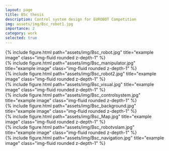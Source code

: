 ```yaml
---
layout: page
title: BSc thesis
description: Control system design for EUROBOT Competition
img: assets/img/Bsc_robot1.jpg
importance: 2
category: work
selected: true
---
```

<div class="row">
    <div class="col-sm mt-3 mt-md-0">
        {% include figure.html path="assets/img/Bsc_robot.jpg" title="example image" class="img-fluid rounded z-depth-1" %}
    </div>
</div>

<div class="row">
    <div class="col-sm mt-3 mt-md-0">
        {% include figure.html path="assets/img/Bsc_manipulator.jpg" title="example image" class="img-fluid rounded z-depth-1" %}
    </div>
    <div class="col-sm mt-3 mt-md-0">
        {% include figure.html path="assets/img/Bsc_robot2.jpg" title="example image" class="img-fluid rounded z-depth-1" %}
    </div>
    <div class="col-sm mt-3 mt-md-0">
        {% include figure.html path="assets/img/Bsc_visual.jpg" title="example image" class="img-fluid rounded z-depth-1" %}
    </div>
</div>
<div class="caption">

</div>


<div class="row">
    <div class="col-sm mt-3 mt-md-0">
        {% include figure.html path="assets/img/Bsc_controlsystem.jpg" title="example image" class="img-fluid rounded z-depth-1" %}
    </div>
</div>
<div class="caption">
</div>

<div class="row">
    <div class="col-sm mt-3 mt-md-0">
        {% include figure.html path="assets/img/Bsc_background.jpg" title="example image" class="img-fluid rounded z-depth-1" %}
    </div>
    <div class="col-sm mt-3 mt-md-0">
        {% include figure.html path="assets/img/Bsc_Map.jpg" title="example image" class="img-fluid rounded z-depth-1" %}
    </div>
    <div class="col-sm mt-3 mt-md-0">
        {% include figure.html path="assets/img/Bsc_robotvslam.jpg" title="example image" class="img-fluid rounded z-depth-1" %}
    </div>
</div>

<div class="row">
    <div class="col-sm mt-3 mt-md-0">
        {% include figure.html path="assets/img/Bsc_navigation.jpg" title="example image" class="img-fluid rounded z-depth-1" %}
    </div>
</div>

